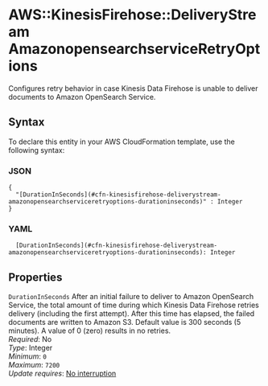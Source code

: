 # AWS::KinesisFirehose::DeliveryStream AmazonopensearchserviceRetryOptions<a name="aws-properties-kinesisfirehose-deliverystream-amazonopensearchserviceretryoptions"></a>

Configures retry behavior in case Kinesis Data Firehose is unable to deliver documents to Amazon OpenSearch Service\.

## Syntax<a name="aws-properties-kinesisfirehose-deliverystream-amazonopensearchserviceretryoptions-syntax"></a>

To declare this entity in your AWS CloudFormation template, use the following syntax:

### JSON<a name="aws-properties-kinesisfirehose-deliverystream-amazonopensearchserviceretryoptions-syntax.json"></a>

```
{
  "[DurationInSeconds](#cfn-kinesisfirehose-deliverystream-amazonopensearchserviceretryoptions-durationinseconds)" : Integer
}
```

### YAML<a name="aws-properties-kinesisfirehose-deliverystream-amazonopensearchserviceretryoptions-syntax.yaml"></a>

```
  [DurationInSeconds](#cfn-kinesisfirehose-deliverystream-amazonopensearchserviceretryoptions-durationinseconds): Integer
```

## Properties<a name="aws-properties-kinesisfirehose-deliverystream-amazonopensearchserviceretryoptions-properties"></a>

`DurationInSeconds` <a name="cfn-kinesisfirehose-deliverystream-amazonopensearchserviceretryoptions-durationinseconds"></a>
After an initial failure to deliver to Amazon OpenSearch Service, the total amount of time during which Kinesis Data Firehose retries delivery \(including the first attempt\)\. After this time has elapsed, the failed documents are written to Amazon S3\. Default value is 300 seconds \(5 minutes\)\. A value of 0 \(zero\) results in no retries\.  
_Required_: No  
_Type_: Integer  
_Minimum_: `0`  
_Maximum_: `7200`  
_Update requires_: [No interruption](https://docs.aws.amazon.com/AWSCloudFormation/latest/UserGuide/using-cfn-updating-stacks-update-behaviors.html#update-no-interrupt)
